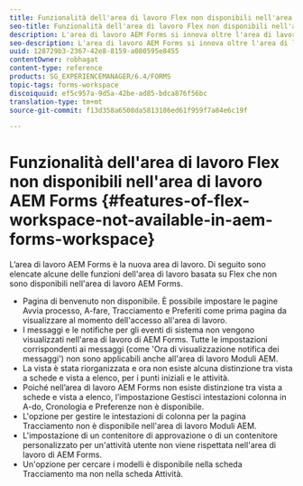 ```yaml
---
title: Funzionalità dell'area di lavoro Flex non disponibili nell'area di lavoro AEM Forms
seo-title: Funzionalità dell'area di lavoro Flex non disponibili nell'area di lavoro AEM Forms
description: L'area di lavoro AEM Forms si innova oltre l'area di lavoro basata su Flex. Ulteriori informazioni sulle differenze nelle caratteristiche e nelle funzionalità.
seo-description: L'area di lavoro AEM Forms si innova oltre l'area di lavoro basata su Flex. Ulteriori informazioni sulle differenze nelle caratteristiche e nelle funzionalità.
uuid: 128729b3-2367-42e8-8159-a080595e8455
contentOwner: robhagat
content-type: reference
products: SG_EXPERIENCEMANAGER/6.4/FORMS
topic-tags: forms-workspace
discoiquuid: ef5c957a-9d5a-42be-ad85-bdca876f56bc
translation-type: tm+mt
source-git-commit: f13d358a6508da5813186ed61f959f7a84e6c19f

---
```



# Funzionalità dell&#39;area di lavoro Flex non disponibili nell&#39;area di lavoro AEM Forms {#features-of-flex-workspace-not-available-in-aem-forms-workspace}

L’area di lavoro AEM Forms è la nuova area di lavoro. Di seguito sono elencate alcune delle funzioni dell&#39;area di lavoro basata su Flex che non sono disponibili nell&#39;area di lavoro AEM Forms.

* Pagina di benvenuto non disponibile. È possibile impostare le pagine Avvia processo, A-fare, Tracciamento e Preferiti come prima pagina da visualizzare al momento dell&#39;accesso all&#39;area di lavoro.
* I messaggi e le notifiche per gli eventi di sistema non vengono visualizzati nell&#39;area di lavoro di AEM Forms. Tutte le impostazioni corrispondenti ai messaggi (come &#39;Ora di visualizzazione notifica dei messaggi&#39;) non sono applicabili anche all&#39;area di lavoro Moduli AEM.
* La vista è stata riorganizzata e ora non esiste alcuna distinzione tra vista a schede e vista a elenco, per i punti iniziali e le attività.
* Poiché nell’area di lavoro AEM Forms non esiste distinzione tra vista a schede e vista a elenco, l’impostazione Gestisci intestazioni colonna in A-do, Cronologia e Preferenze non è disponibile.
* L&#39;opzione per gestire le intestazioni di colonna per la pagina Tracciamento non è disponibile nell&#39;area di lavoro Moduli AEM.
* L&#39;impostazione di un contenitore di approvazione o di un contenitore personalizzato per un&#39;attività utente non viene rispettata nell&#39;area di lavoro di AEM Forms.
* Un&#39;opzione per cercare i modelli è disponibile nella scheda Tracciamento ma non nella scheda Attività.

